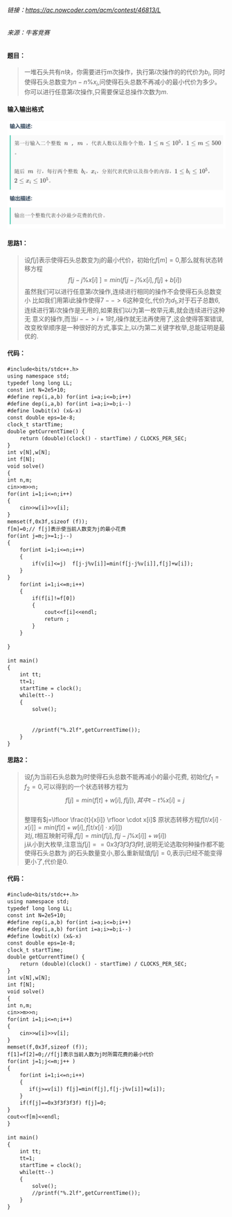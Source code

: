 
###### 链接：https://ac.nowcoder.com/acm/contest/46813/L
###### 来源：牛客竞赛

#### 题目：
>一堆石头共有$n$块，你需要进行$m$次操作，执行第$i$次操作的的代价为$b_i$,
>同时使得石头总数变为$n-n\%x_i$,问使得石头总数不再减小的最小代价为多少。
>你可以进行任意第$i$次操作,只需要保证总操作次数为$m$.

#### 输入输出格式
![Alt text](dp+%E6%9E%9A%E4%B8%BE%E9%A1%BA%E5%BA%8F.png)

#### 思路1：
>设$f\lbrack j\rbrack$表示使得石头总数变为j的最小代价，初始化$f[m]=0$,那么就有状态转移方程
>$$f[j-j\%x[i]\ ]=min(f[j-j\%x[i],f[j]+b[i])$$
>虽然我们可以进行任意第$i$次操作,连续进行相同的操作不会使得石头总数变小
>比如我们用第i此操作使得$7-->6$这种变化,代价为$d_1$,对于石子总数$6$,连续进行第$i$次操作是无用的,如果我们以$i$为第一枚举元素,就会连续进行这种无
意义的操作,而当$i-->i+1$时,$i$操作就无法再使用了,这会使得答案错误,改变枚举顺序是一种很好的方式,事实上,以$i$为第二关键字枚举,总能证明是最优的.


#### 代码：
    #include<bits/stdc++.h>
    using namespace std;
    typedef long long LL;
    const int N=2e5+10;
    #define rep(i,a,b) for(int i=a;i<=b;i++)
    #define dep(i,a,b) for(int i=a;i>=b;i--)
    #define lowbit(x) (x&-x)
    const double eps=1e-8;
    clock_t startTime;
    double getCurrentTime() {
        return (double)(clock() - startTime) / CLOCKS_PER_SEC;
    }
    int v[N],w[N];
    int f[N];
    void solve()
    {
    int n,m;
    cin>>m>>n;
    for(int i=1;i<=n;i++)
    {
        cin>>w[i]>>v[i];
    }
    memset(f,0x3f,sizeof (f));
    f[m]=0;// f[j]表示使当前人数变为j的最小花费
    for(int j=m;j>=1;j--)
    {
        for(int i=1;i<=n;i++)
        {
            if(v[i]<=j)  f[j-j%v[i]]=min(f[j-j%v[i]],f[j]+w[i]);
        }
    }
        for(int i=1;i<=m;i++)
        {
            if(f[i]!=f[0])
            {
                cout<<f[i]<<endl;
                return ;
            }
        }

    }

    int main()
    {
        int tt;
        tt=1;
        startTime = clock();
        while(tt--)
        {
            solve();
            

            //printf("%.2lf",getCurrentTime());
        }
    }
#### 思路2：
>设$f_j$为当前石头总数为$j$时使得石头总数不能再减小的最小花费,
>初始化$f_1=f_2=0$,可以得到的一个状态转移方程为            
>$$f[j]=min(f[t]+w[i],f[j]),其中t-t\%x[i]=j$$    
>整理有$j=\lfloor \frac{t}{x[i]} \rfloor \cdot x[i]$
原状态转移方程$f[t/x[i]\cdot x[i]]=min(f[t]+w[i],f[t/x[i]\cdot x[i]])$   
对$j,t$相互映射可得,$f[j]=min(f[j],f[j-j\%x[i]]+w[i])$  
>j从小到大枚举,注意当$f[j]==0x3f3f3f3f$时,说明无论选取何种操作都不能使得石头总数为
>j的石头数量变小,那么重新赋值$f[j]=0$,表示j已经不能变得更小了,代价是$0$.

#### 代码：
    #include<bits/stdc++.h>
    using namespace std;
    typedef long long LL;
    const int N=2e5+10;
    #define rep(i,a,b) for(int i=a;i<=b;i++)
    #define dep(i,a,b) for(int i=a;i>=b;i--)
    #define lowbit(x) (x&-x)
    const double eps=1e-8;
    clock_t startTime;
    double getCurrentTime() {
        return (double)(clock() - startTime) / CLOCKS_PER_SEC;
    }
    int v[N],w[N];
    int f[N];
    void solve()
    {
    int n,m;
    cin>>m>>n;
    for(int i=1;i<=n;i++)
    {
        cin>>w[i]>>v[i];
    }
    memset(f,0x3f,sizeof (f));
    f[1]=f[2]=0;//f[j]表示当前人数为j时所需花费的最小代价
    for(int j=1;j<=m;j++ )
    {
        for(int i=1;i<=n;i++)
        {
           if(j>=v[i]) f[j]=min(f[j],f[j-j%v[i]]+w[i]);
        }
        if(f[j]==0x3f3f3f3f) f[j]=0;
    }
    cout<<f[m]<<endl;
    }

    int main()
    {
        int tt;
        tt=1;
        startTime = clock();
        while(tt--)
        {
            solve();
            //printf("%.2lf",getCurrentTime());
        }
    }





































































    